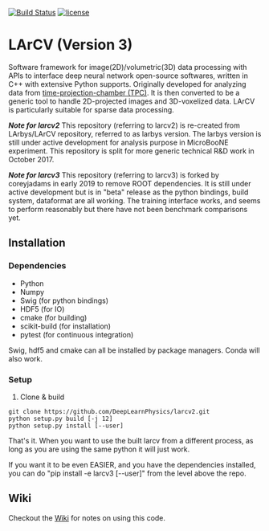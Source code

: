 [![Build Status](https://travis-ci.org/DeepLearnPhysics/larcv3.svg?branch=develop)](https://travis-ci.org/DeepLearnPhysics/larcv3) [![license](https://img.shields.io/github/license/mashape/apistatus.svg)](https://raw.githubusercontent.com/DeepLearnPhysics/larcv2/develop/LICENSE) 


# LArCV (Version 3)
Software framework for image(2D)/volumetric(3D) data processing with APIs to interface deep neural network open-source softwares, written in C++ with extensive Python supports.  Originally developed for analyzing data from [time-projection-chamber (TPC)](https://en.wikipedia.org/wiki/Time_projection_chamber). It is then converted to be a generic tool to handle 2D-projected images and 3D-voxelized data. LArCV is particularly suitable for sparse data processing.

***Note for larcv2*** This repository (referring to larcv2) is re-created from LArbys/LArCV repository, referred to as larbys version. The larbys version is still under active development for analysis purpose in MicroBooNE experiment. This repository is split for more generic technical R&D work in October 2017.

***Note for larcv3*** This repository (referring to larcv3) is forked by coreyjadams in early 2019 to remove ROOT dependencies.  It is still under active development but is in "beta" release as the python bindings, build system, dataformat are all working.  The training interface works, and seems to perform reasonably but there have not been benchmark comparisons yet.

## Installation

### Dependencies

* Python
* Numpy
* Swig (for python bindings)
* HDF5 (for IO)
* cmake (for building)
* scikit-build (for installation)
* pytest (for continuous integration)

Swig, hdf5 and cmake can all be installed by package managers.  Conda will also work.

### Setup


1. Clone & build
```
git clone https://github.com/DeepLearnPhysics/larcv2.git
python setup.py build [-j 12]
python setup.py install [--user]
```
That's it. When you want to use the built larcv from a different process, as long as you are using the same python it will just work.

If you want it to be even EASIER, and you have the dependencies installed, you can do "pip install -e larcv3 [--user]" from the level above the repo.

## Wiki

Checkout the [Wiki](https://github.com/DeepLearnPhysics/larcv2/wiki) for notes on using this code.
